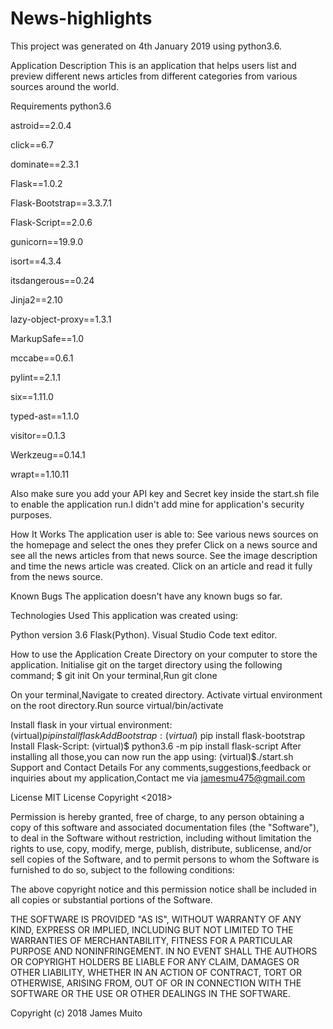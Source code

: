 # News-highlights

This project was generated on 4th January 2019 using python3.6.

Application Description
This is an application that helps users list and preview different news articles from different categories from various sources around the world.

Requirements
python3.6

astroid==2.0.4

click==6.7

dominate==2.3.1

Flask==1.0.2

Flask-Bootstrap==3.3.7.1

Flask-Script==2.0.6

gunicorn==19.9.0

isort==4.3.4

itsdangerous==0.24

Jinja2==2.10

lazy-object-proxy==1.3.1

MarkupSafe==1.0

mccabe==0.6.1

pylint==2.1.1

six==1.11.0

typed-ast==1.1.0

visitor==0.1.3

Werkzeug==0.14.1

wrapt==1.10.11

Also make sure you add your API key and Secret key inside the start.sh file to enable the application run.I didn't add mine for application's security purposes.

How It Works
The application user is able to:
See various news sources on the homepage and select the ones they prefer
Click on a news source and see all the news articles from that news source.
See the image description and time the news article was created.
Click on an article and read it fully from the news source.

Known Bugs
The application doesn't have any known bugs so far.

Technologies Used
This application was created using:

Python version 3.6
Flask(Python).
Visual Studio Code text editor.

How to use the Application
Create Directory on your computer to store the application.
Initialise git on the target directory using the following command; $ git init
On your terminal,Run git clone  

On your terminal,Navigate to created directory.
Activate virtual environment on the root directory.Run source virtual/bin/activate

Install flask in your virtual environment: (virtual)$pip install flask
Add Bootstrap: (virtual)$ pip install flask-bootstrap
Install Flask-Script: (virtual)$ python3.6 -m pip install flask-script
After installing all those,you can now run the app using: (virtual)$./start.sh
Support and Contact Details
For any comments,suggestions,feedback or inquiries about my application,Contact me via jamesmu475@gmail.com

License
MIT License Copyright <2018>

Permission is hereby granted, free of charge, to any person obtaining a copy of this software and associated documentation files (the "Software"), to deal in the Software without restriction, including without limitation the rights to use, copy, modify, merge, publish, distribute, sublicense, and/or sell copies of the Software, and to permit persons to whom the Software is furnished to do so, subject to the following conditions:

The above copyright notice and this permission notice shall be included in all copies or substantial portions of the Software.

THE SOFTWARE IS PROVIDED "AS IS", WITHOUT WARRANTY OF ANY KIND, EXPRESS OR IMPLIED, INCLUDING BUT NOT LIMITED TO THE WARRANTIES OF MERCHANTABILITY, FITNESS FOR A PARTICULAR PURPOSE AND NONINFRINGEMENT. IN NO EVENT SHALL THE AUTHORS OR COPYRIGHT HOLDERS BE LIABLE FOR ANY CLAIM, DAMAGES OR OTHER LIABILITY, WHETHER IN AN ACTION OF CONTRACT, TORT OR OTHERWISE, ARISING FROM, OUT OF OR IN CONNECTION WITH THE SOFTWARE OR THE USE OR OTHER DEALINGS IN THE SOFTWARE.

Copyright (c) 2018 James Muito
